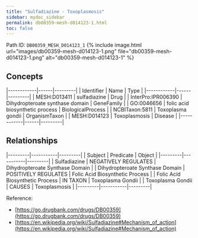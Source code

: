 ```yaml
---
title: "Sulfadiazine - Toxoplasmosis"
sidebar: mydoc_sidebar
permalink: db00359-mesh-d014123-1.html
toc: false 
---
```



Path ID: `DB00359_MESH_D014123_1`
{% include image.html url="images/db00359-mesh-d014123-1.png" file="db00359-mesh-d014123-1.png" alt="db00359-mesh-d014123-1" %}

## Concepts

|------------|------|---------|
| Identifier | Name | Type    |
|------------|------|---------|
| MESH:D013411 | sulfadiazine | Drug |
| InterPro:IPR006390 | Dihydropteroate synthase domain | GeneFamily |
| GO:0046656 | folic acid biosynthetic process | BiologicalProcess |
| NCBITaxon:5811 | Toxoplasma gondii | OrganismTaxon |
| MESH:D014123 | Toxoplasmosis | Disease |
|------------|------|---------|

## Relationships

|---------|-----------|---------|
| Subject | Predicate | Object  |
|---------|-----------|---------|
| Sulfadiazine | NEGATIVELY REGULATES | Dihydropteroate Synthase Domain |
| Dihydropteroate Synthase Domain | POSITIVELY REGULATES | Folic Acid Biosynthetic Process |
| Folic Acid Biosynthetic Process | IN TAXON | Toxoplasma Gondii |
| Toxoplasma Gondii | CAUSES | Toxoplasmosis |
|---------|-----------|---------|

Reference: 
  - [https://go.drugbank.com/drugs/DB00359](https://go.drugbank.com/drugs/DB00359)
  - [https://en.wikipedia.org/wiki/Sulfadiazine#Mechanism_of_action](https://en.wikipedia.org/wiki/Sulfadiazine#Mechanism_of_action)
